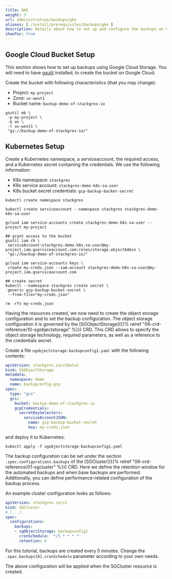 ```yaml
---
title: GKE
weight: 3
url: administration/backups/gke
aliases: [ /install/prerequisites/backups/gke ]
description: Details about how to set up and configure the backups on Google Cloud Storage.
showToc: true
---
```


## Google Cloud Bucket Setup

This section shows how to set up backups using Google Cloud Storage.
You will need to have [gsutil](https://cloud.google.com/storage/docs/gsutil_install) installed, to create the bucket on Google Cloud.

Create the bucket with following characteristics (that you may change):

* Project: `my-project`
* Zone: `us-west1`
* Bucket name: `backup-demo-of-stackgres-io`

```
gsutil mb \
 -p my-project \
 -b on \
 -l us-west1 \
 "gs://backup-demo-of-stackgres-io/"
```

## Kubernetes Setup

Create a Kubernetes namespace, a serviceaccount, the required access, and a Kubernetes secret containing the credentials.
We use the following information:

* K8s namespace: `stackgres`
* K8s service account: `stackgres-demo-k8s-sa-user`
* K8s bucket secret credentials: `gcp-backup-bucket-secret`

```
kubectl create namespace stackgres

kubectl create serviceaccount --namespace stackgres stackgres-demo-k8s-sa-user

gcloud iam service-accounts create stackgres-demo-k8s-sa-user --project my-project

## grant access to the bucket
gsutil iam ch \
 serviceAccount:stackgres-demo-k8s-sa-user@my-project.iam.gserviceaccount.com:roles/storage.objectAdmin \
 "gs://backup-demo-of-stackgres-io/"

gcloud iam service-accounts keys \
 create my-creds.json --iam-account stackgres-demo-k8s-sa-user@my-project.iam.gserviceaccount.com

## create secret
kubectl --namespace stackgres create secret \
 generic gcp-backup-bucket-secret \
 --from-file="my-creds.json"

rm -rfv my-creds.json
```

Having the resources created, we now need to create the object storage configuration and to set the backup configuration.
The object storage configuration it is governed by the [SGObjectStorage]({{% relref "06-crd-reference/10-sgobjectstorage" %}}) CRD.
This CRD allows to specify the object storage technology, required parameters, as well as a reference to the credentials secret.

Create a file `sgobjectstorage-backupconfig1.yaml` with the following contents:

```yaml
apiVersion: stackgres.io/v1beta1
kind: SGObjectStorage
metadata:
  namespace: demo
  name: backupconfig-gcp
spec:
  type: "gcs"
  gcs:
    bucket: backup-demo-of-stackgres-io
    gcpCredentials:
      secretKeySelectors:
        serviceAccountJSON: 
          name: gcp-backup-bucket-secret
          key: my-creds.json
```

and deploy it to Kubernetes:

```
kubectl apply -f sgobjectstorage-backupconfig1.yaml
```

The backup configuration can be set under the section `.spec.configurations.backups` of the [SGCluster]({{% relref "06-crd-reference/01-sgcluster" %}}) CRD.
Here we define the retention window for the automated backups and when base backups are performed.
Additionally, you can define performance-related configuration of the backup process.

An example cluster configuration looks as follows:

```yaml
apiVersion: stackgres.io/v1
kind: SGCluster
# [...]
spec:
  configurations:
    backups:
    - sgObjectStorage: backupconfig1
      cronSchedule: '*/5 * * * *'
      retention: 6
```

For this tutorial, backups are created every 5 minutes.
Change the `.spec.backups[0].cronSchedule` parameter according to your own needs.

The above configuration will be applied when the SGCluster resource is created.
